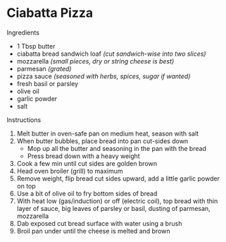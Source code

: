 # Ciabatta Pizza

Ingredients

* 1 Tbsp butter
* ciabatta bread sandwich loaf *(cut sandwich-wise into two slices)*
* mozzarella *(small pieces, dry or string cheese is best)*
* parmesan *(grated)*
* pizza sauce *(seasoned with herbs, spices, sugar if wanted)*
* fresh basil or parsley
* olive oil
* garlic powder
* salt

Instructions

1. Melt butter in oven-safe pan on medium heat, season with salt
1. When butter bubbles, place bread into pan cut-sides down
   - Mop up all the butter and seasoning in the pan with the bread
   - Press bread down with a heavy weight
1. Cook a few min until cut sides are golden brown
1. Head oven broiler (grill) to maximum
1. Remove weight, flip bread cut sides upward, add a little garlic powder on top
1. Use a bit of olive oil to fry bottom sides of bread
1. With heat low (gas/induction) or off (electric coil), top bread with thin layer of sauce, big leaves of parsley or basil, dusting of parmesan, mozzarella
1. Dab exposed cut bread surface with water using a brush
1. Broil pan under until the cheese is melted and brown
